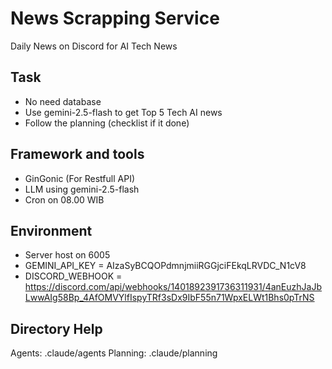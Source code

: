 # News Scrapping Service
Daily News on Discord for AI Tech News

## Task
- No need database
- Use gemini-2.5-flash to get Top 5 Tech AI news
- Follow the planning (checklist if it done)

## Framework and tools
- GinGonic (For Restfull API)
- LLM using gemini-2.5-flash
- Cron on 08.00 WIB

## Environment
- Server host on 6005
- GEMINI_API_KEY = AIzaSyBCQOPdmnjmiiRGGjciFEkqLRVDC_N1cV8
- DISCORD_WEBHOOK = https://discord.com/api/webhooks/1401892391736311931/4anEuzhJaJbLwwAIg58Bp_4AfOMVYlfIspyTRf3sDx9IbF55n71WpxELWt1Bhs0pTrNS

## Directory Help
Agents: .claude/agents
Planning: .claude/planning 
